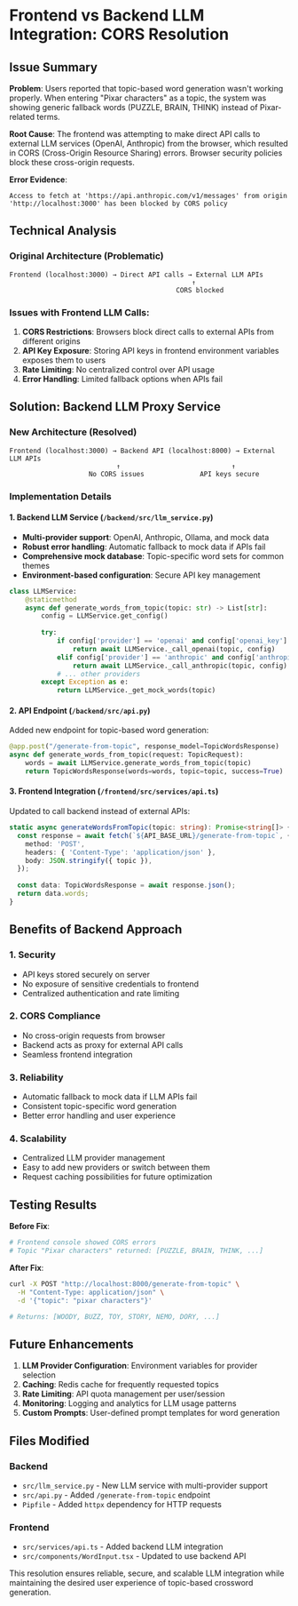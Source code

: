 # Frontend vs Backend LLM Integration: CORS Resolution

## Issue Summary

**Problem**: Users reported that topic-based word generation wasn't working properly. When entering "Pixar characters" as a topic, the system was showing generic fallback words (PUZZLE, BRAIN, THINK) instead of Pixar-related terms.

**Root Cause**: The frontend was attempting to make direct API calls to external LLM services (OpenAI, Anthropic) from the browser, which resulted in CORS (Cross-Origin Resource Sharing) errors. Browser security policies block these cross-origin requests.

**Error Evidence**:
```
Access to fetch at 'https://api.anthropic.com/v1/messages' from origin 'http://localhost:3000' has been blocked by CORS policy
```

## Technical Analysis

### Original Architecture (Problematic)
```
Frontend (localhost:3000) → Direct API calls → External LLM APIs
                                              ↑
                                          CORS blocked
```

### Issues with Frontend LLM Calls:
1. **CORS Restrictions**: Browsers block direct calls to external APIs from different origins
2. **API Key Exposure**: Storing API keys in frontend environment variables exposes them to users
3. **Rate Limiting**: No centralized control over API usage
4. **Error Handling**: Limited fallback options when APIs fail

## Solution: Backend LLM Proxy Service

### New Architecture (Resolved)
```
Frontend (localhost:3000) → Backend API (localhost:8000) → External LLM APIs
                           ↑                            ↑
                    No CORS issues              API keys secure
```

### Implementation Details

#### 1. Backend LLM Service (`/backend/src/llm_service.py`)
- **Multi-provider support**: OpenAI, Anthropic, Ollama, and mock data
- **Robust error handling**: Automatic fallback to mock data if APIs fail
- **Comprehensive mock database**: Topic-specific word sets for common themes
- **Environment-based configuration**: Secure API key management

```python
class LLMService:
    @staticmethod
    async def generate_words_from_topic(topic: str) -> List[str]:
        config = LLMService.get_config()
        
        try:
            if config['provider'] == 'openai' and config['openai_key']:
                return await LLMService._call_openai(topic, config)
            elif config['provider'] == 'anthropic' and config['anthropic_key']:
                return await LLMService._call_anthropic(topic, config)
            # ... other providers
        except Exception as e:
            return LLMService._get_mock_words(topic)
```

#### 2. API Endpoint (`/backend/src/api.py`)
Added new endpoint for topic-based word generation:

```python
@app.post("/generate-from-topic", response_model=TopicWordsResponse)
async def generate_words_from_topic(request: TopicRequest):
    words = await LLMService.generate_words_from_topic(topic)
    return TopicWordsResponse(words=words, topic=topic, success=True)
```

#### 3. Frontend Integration (`/frontend/src/services/api.ts`)
Updated to call backend instead of external APIs:

```typescript
static async generateWordsFromTopic(topic: string): Promise<string[]> {
  const response = await fetch(`${API_BASE_URL}/generate-from-topic`, {
    method: 'POST',
    headers: { 'Content-Type': 'application/json' },
    body: JSON.stringify({ topic }),
  });
  
  const data: TopicWordsResponse = await response.json();
  return data.words;
}
```

## Benefits of Backend Approach

### 1. **Security**
- API keys stored securely on server
- No exposure of sensitive credentials to frontend
- Centralized authentication and rate limiting

### 2. **CORS Compliance**
- No cross-origin requests from browser
- Backend acts as proxy for external API calls
- Seamless frontend integration

### 3. **Reliability**
- Automatic fallback to mock data if LLM APIs fail
- Consistent topic-specific word generation
- Better error handling and user experience

### 4. **Scalability**
- Centralized LLM provider management
- Easy to add new providers or switch between them
- Request caching possibilities for future optimization

## Testing Results

**Before Fix**:
```bash
# Frontend console showed CORS errors
# Topic "Pixar characters" returned: [PUZZLE, BRAIN, THINK, ...]
```

**After Fix**:
```bash
curl -X POST "http://localhost:8000/generate-from-topic" \
  -H "Content-Type: application/json" \
  -d '{"topic": "pixar characters"}'

# Returns: [WOODY, BUZZ, TOY, STORY, NEMO, DORY, ...]
```

## Future Enhancements

1. **LLM Provider Configuration**: Environment variables for provider selection
2. **Caching**: Redis cache for frequently requested topics
3. **Rate Limiting**: API quota management per user/session
4. **Monitoring**: Logging and analytics for LLM usage patterns
5. **Custom Prompts**: User-defined prompt templates for word generation

## Files Modified

### Backend
- `src/llm_service.py` - New LLM service with multi-provider support
- `src/api.py` - Added `/generate-from-topic` endpoint
- `Pipfile` - Added `httpx` dependency for HTTP requests

### Frontend
- `src/services/api.ts` - Added backend LLM integration
- `src/components/WordInput.tsx` - Updated to use backend API

This resolution ensures reliable, secure, and scalable LLM integration while maintaining the desired user experience of topic-based crossword generation.